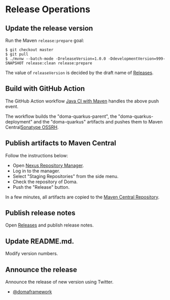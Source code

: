 # Release Operations

## Update the release version

Run the Maven `release:prepare` goal:

```
$ git checkout master
$ git pull
$ ./mvnw --batch-mode -DreleaseVersion=1.0.0 -DdevelopmentVersion=999-SNAPSHOT release:clean release:prepare
```

The value of `releaseVersion` is decided by the draft name of
[Releases](https://github.com/domaframework/doma-quarkus/releases).


## Build with GitHub Action

The GitHub Action workflow [Java CI with Maven](.github/workflows/ci.yml) handles the above push event.

The workflow builds the "doma-quarkus-parent", the "doma-quarkus-deployment" and the "doma-quarkus" artifacts
and pushes them to Maven Central[Sonatype OSSRH](https://central.sonatype.org/pages/ossrh-guide.html).

## Publish artifacts to Maven Central

Follow the instructions below:

- Open [Nexus Repository Manager](https://oss.sonatype.org/).
- Log in to the manager.
- Select "Staging Repositories" from the side menu.
- Check the repository of Doma.
- Push the "Release" button.

In a few minutes, all artifacts are copied to the [Maven Central Repository](https://repo1.maven.org/).

## Publish release notes

Open [Releases](https://github.com/domaframework/doma-quarkus/releases)
and publish release notes.

## Update README.md.

Modify version numbers.

## Announce the release

Announce the release of new version using Twitter.
- [@domaframework](https://twitter.com/domaframework)

